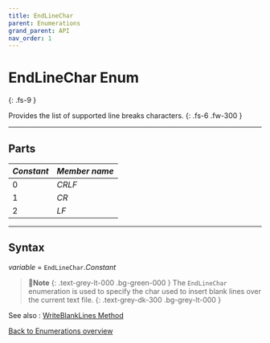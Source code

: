 ```yaml
---
title: EndLineChar
parent: Enumerations
grand_parent: API
nav_order: 1
---
```


# EndLineChar Enum
{: .fs-9 }

Provides the list of supported line breaks characters.
{: .fs-6 .fw-300 }

---

## Parts

|**_Constant_**|**_Member name_**|
|:----------|:----------|
|0|*CRLF*|
|1|*CR*|
|2|*LF*|

---

## Syntax

*variable* = `EndLineChar`.*Constant*

>📝**Note**
>{: .text-grey-lt-000 .bg-green-000 }
>The `EndLineChar` enumeration is used to specify the char used to insert blank lines over the current text file.
{: .text-grey-dk-300 .bg-grey-lt-000 }

See also
: [WriteBlankLines Method](https://ws-garcia.github.io/ECPTextStream/api/methods/writeblanklines.html)

[Back to Enumerations overview](https://ws-garcia.github.io/ECPTextStream/api/enumerations/)